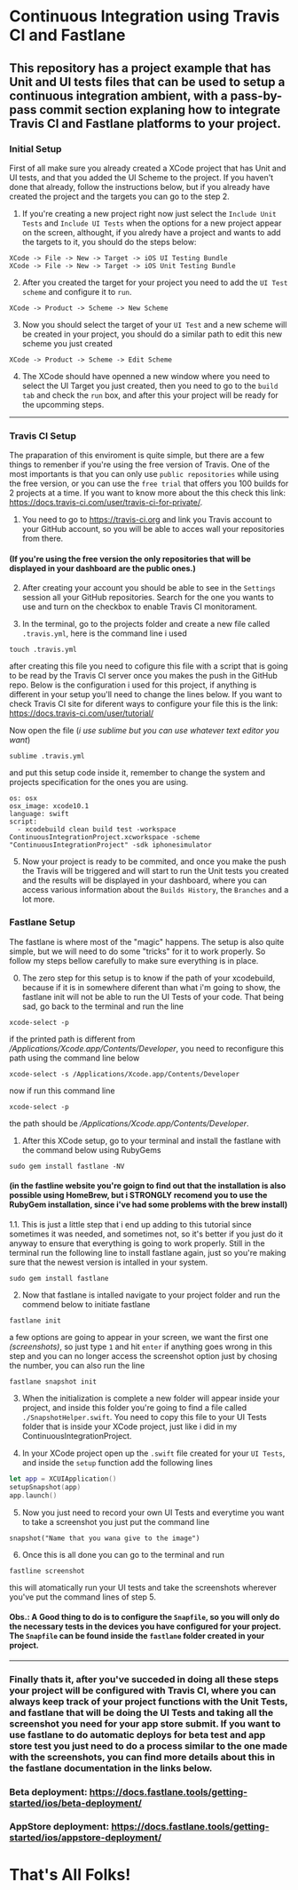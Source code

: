 # Continuous Integration using Travis CI and Fastlane
This repository has a project example that has Unit and UI tests files that can be used to setup a continuous integration ambient, with a pass-by-pass commit section explaning how to integrate Travis CI and Fastlane platforms to your project.
------

### Initial Setup

First of all make sure you already created a XCode project that has Unit and UI tests, and that you added the UI Scheme to the project. If you haven't done that already, follow the instructions below, but if you already have created the project and the targets you can go to the step 2.

1. If you're creating a new project right now just select the `Include Unit Tests` and `Include UI Tests` when the options for a new project appear on the screen, althought, if you alredy have a project and wants to add the targets to it, you should do the steps below:
```
XCode -> File -> New -> Target -> iOS UI Testing Bundle
XCode -> File -> New -> Target -> iOS Unit Testing Bundle 
```

2. After you created the target for your project you need to add the `UI Test scheme` and configure it to `run`.
```
XCode -> Product -> Scheme -> New Scheme
```
3. Now you should select the target of your ```UI Test``` and a new scheme will be created in your project, you should do a similar path to edit this new scheme you just created
```
XCode -> Product -> Scheme -> Edit Scheme
```
4. The XCode should have openned a new window where you need to select the UI Target you just created, then you need to go to the `build tab` and check the `run` box, and after this your project will be ready for the upcomming steps.

-----

### Travis CI Setup

The praparation of this enviroment is quite simple, but there are a few things to remenber if you're using the free version of Travis. One of the most importants is that you can only use `public repositories` while using the free version, or you can use the `free trial` that offers you 100 builds for 2 projects at a time. If you want to know more about the this check this link: https://docs.travis-ci.com/user/travis-ci-for-private/.

1. You need to go to https://travis-ci.org and link you Travis account to your GitHub account, so you will be able to acces wall your repositories from there. 
#### (If you're using the free version the only repositories that will be displayed in your dashboard are the public ones.)

2. After creating your account you should be able to see in the `Settings` session all your GitHub repositories. Search for the one you wants to use and turn on the checkbox to enable Travis CI monitorament.

3. In the terminal, go to the projects folder and create a new file called `.travis.yml`, here is the command line i used
```
touch .travis.yml
```
after creating this file you need to cofigure this file with a script that is going to be read by the Travis CI server once you makes the push in the GitHub repo. Below is the configuration i used for this project, if anything is different in your setup you'll need to change the lines below. If you want to check Travis CI site for diferent ways to configure your file this is the link: https://docs.travis-ci.com/user/tutorial/

Now open the file (_i use sublime but you can use whatever text editor you want_)
```
sublime .travis.yml
```
and put this setup code inside it, remember to change the system and projects specification for the ones you are using.
```
os: osx
osx_image: xcode10.1
language: swift
script: 
  - xcodebuild clean build test -workspace ContinuousIntegrationProject.xcworkspace -scheme "ContinuousIntegrationProject" -sdk iphonesimulator
```
5. Now your project is ready to be commited, and once you make the push the Travis will be triggered and will start to run the Unit tests you created and the results will be displayed in your dashboard, where you can access various information about the `Builds History`, the `Branches` and a lot more.

### Fastlane Setup

The fastlane is where most of the "magic" happens. The setup is also quite simple, but we will need to do some "tricks" for it to work properly. So follow my steps bellow carefully to make sure everything is in place.

0. The zero step for this setup is to know if the path of your xcodebuild, because if it is in somewhere diferent than what i'm going to show, the fastlane init will not be able to run the UI Tests of your code. That being sad, go back to the terminal and run the line
```
xcode-select -p
```
if the printed path is different from _/Applications/Xcode.app/Contents/Developer_, you need to reconfigure this path using the command line below
```
xcode-select -s /Applications/Xcode.app/Contents/Developer
```
now if run this command line
```
xcode-select -p
```
the path should be _/Applications/Xcode.app/Contents/Developer_.

1. After this XCode setup, go to your terminal and install the fastlane with the command below using RubyGems
```
sudo gem install fastlane -NV
```
#### (in the fastline website you're goign to find out that the installation is also possible using HomeBrew, but i STRONGLY recomend you to use the RubyGem installation, since i've had some problems with the brew install)

1.1. This is just a little step that i end up adding to this tutorial since sometimes it was needed, and sometimes not, so it's better if you just do it anyway to ensure that everything is going to work properly. Still in the terminal run the following line to install fastlane again, just so you're making sure that the newest version is intalled in your system.
```
sudo gem install fastlane
```
2. Now that fastlane is intalled navigate to your project folder and run the commend below to initiate fastlane
```
fastlane init
```
a few options are going to appear in your screen, we want the first one _(screenshots)_, so just type `1` and hit `enter`
if anything goes wrong in this step and you can no longer access the screenshot option just by chosing the number, you can also run the line
```
fastlane snapshot init
```
3. When the initialization is complete a new folder will appear inside your project, and inside this folder you're going to find a file called `./SnapshotHelper.swift`. You need to copy this file to your UI Tests folder that is inside your XCode project, just like i did in my ContinuousIntegrationProject.

4. In your XCode project open up the `.swift` file created for your `UI Tests`, and inside the `setup` function add the following lines
```Swift
let app = XCUIApplication()
setupSnapshot(app)
app.launch()
```
5. Now you just need to record your own UI Tests and everytime you want to take a screenshot you just put the command line
```
snapshot("Name that you wana give to the image")
```
6. Once this is all done you can go to the terminal and run
```
fastline screenshot
```
this will atomatically run your UI tests and take the screenshots wherever you've put the command lines of step 5.

#### Obs.: A Good thing to do is to configure the `Snapfile`, so you will only do the necessary tests in the devices you have configured for your project. The `Snapfile` can be found inside the `fastlane` folder created in your project.

-----

### Finally thats it, after you've succeded in doing all these steps your project will be configured with Travis CI, where you can always keep track of your project functions with the Unit Tests, and fastlane that will be doing the UI Tests and taking all the screenshot you need for your app store submit. If you want to use fastlane to do automatic deploys for beta test and app store test you just need to do a process similar to the one made with the screenshots, you can find more details about this in the fastlane documentation in the links below.
### Beta deployment: https://docs.fastlane.tools/getting-started/ios/beta-deployment/
### AppStore deployment: https://docs.fastlane.tools/getting-started/ios/appstore-deployment/

# That's All Folks!
